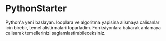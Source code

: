 # PythonStarter
Python'a yeni baslayan. looplara ve algoritma yapisina alismaya calisanlar icin birebir, temel alistirmalari toparladim. Fonksiyonlara bakarak anlamaya calisarak temellerinizi saglamlastirabileceksiniz.
